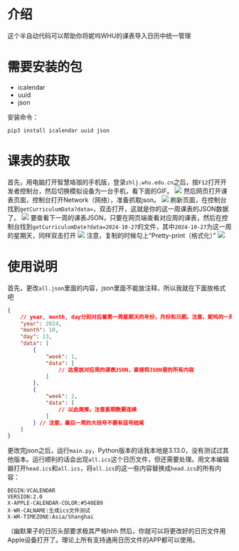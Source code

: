 # 介绍
这个半自动代码可以帮助你将妮呜WHU的课表导入日历中统一管理

# 需要安装的包
+ icalendar
+ uuid
+ json

安装命令：
```
pip3 install icalendar uuid json
```
# 课表的获取
首先，用电脑打开智慧珞珈的手机版，登录`zhlj.whu.edu.cn`之后，按`F12`打开开发者控制台，然后切换模拟设备为一台手机，看下面的GIF。
![](https://raw.githubusercontent.com/stephen-zeng/WHU_Class/master/guidance/1.gif)
然后网页打开课表页面，控制台打开Network（网络），准备抓取json。
![](https://raw.githubusercontent.com/stephen-zeng/WHU_Class/master/guidance/2.gif)
刷新页面，在控制台找到`getCurriculumData?data=`，双击打开，这就是你的这一周课表的JSON数据了。
![](https://raw.githubusercontent.com/stephen-zeng/WHU_Class/master/guidance/3.gif)
要查看下一周的课表JSON，只要在网页端查看对应周的课表，然后在控制台找到`getCurriculumDate?data=2024-10-27`的文件，其中`2024-10-27`为这一周的星期天，同样双击打开
![](https://raw.githubusercontent.com/stephen-zeng/WHU_Class/master/guidance/4.gif)
注意，复制的时候勾上“Pretty-print（格式化）”
![](https://raw.githubusercontent.com/stephen-zeng/WHU_Class/master/guidance/5.gif)

# 使用说明
首先，更改`all.json`里面的内容，json里面不能放注释，所以我就在下面放格式吧
```json
{
    // year, month, day分别对应着第一周星期天的年份，月份和日期。注意，妮呜的一周从星期天开始
    "year": 2024, 
    "month": 10,
    "day": 13,
    "data": [
        {
            "week": 1,
            "data": [
                // 这里放对应周的课表JSON，直接将JSON里的所有内容  
            ]
        },
        {
            "week": 2,
            "data": [
                // 以此类推，注意星期数要连续
            ]
        } // 注意，最后一周的大括号不要有逗号结尾
    ]
}
```
更改完json之后，运行`main.py`，Python版本的话我本地是3.13.0，没有测试过其他版本。运行顺利的话会出现`all.ics`这个日历文件，但还需要处理。用文本编辑器打开`head.ics`和`all.ics`，将`all.ics`的这一些内容替换成`head.ics`的所有内容：
```ics
BEGIN:VCALENDAR
VERSION:2.0
X-APPLE-CALENDAR-COLOR:#540EB9
X-WR-CALNAME:生成ics文件测试
X-WR-TIMEZONE:Asia/Shanghai
```
（幽默果子的日历头部要求极其严格hhh
然后，你就可以将更改好的日历文件用Apple设备打开了。理论上所有支持通用日历文件的APP都可以使用。